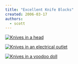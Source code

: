 ```yaml
---
title: "Excellent Knife Blocks"
created: 2006-03-17
authors:
  - scott
---
```


[![Knives in a head](/images/knife-head.jpg)](http://gizmodo.com/gadgets/gadgets/thinking-about-knife-storage-use-your-head-149320.php)

[![Knives in an electrical outlet](/images/knife-outlet.jpg)](http://us.gizmodo.com/gadgets/gadgets/shocking-knife-set-157669.php)

[![Knives in a voodoo doll](/images/knife-voodoo.jpg)](http://us.gizmodo.com/gadgets/home/voodoo-knife-holder-now-really-for-sale-118528.php)
